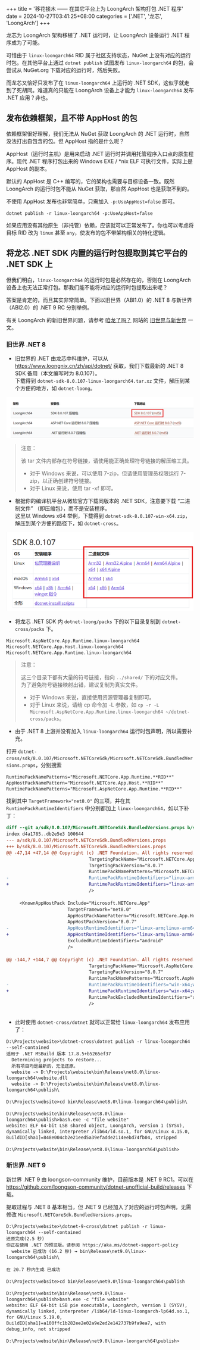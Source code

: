 +++
title = '移花接木 —— 在其它平台上为 LoongArch 架构打包 .NET 程序'
date = 2024-10-27T03:41:25+08:00
categories = ['.NET', '龙芯', 'LoongArch']
+++

龙芯为 LoongArch 架构移植了 .NET 运行时，让 LoongArch 设备运行 .NET 程序成为了可能。

可惜由于 `linux-loongarch64` RID 属于社区支持状态，NuGet 上没有对应的运行时包。在其他平台上通过 `dotnet publish` 试图发布 `linux-loongarch64` 的包，会尝试从 NuGet.org 下载对应的运行时，然后失败。

而龙芯又恰好只发布了在 `linux-loongarch64` 上运行的 .NET SDK，这似乎就走到了死胡同。难道真的只能在 LoongArch 设备上才能为 `linux-loongarch64` 发布 .NET 应用？非也。

## 发布依赖框架，且不带 AppHost 的包

依赖框架很好理解，我们无法从 NuGet 获取 LoongArch 的 .NET 运行时，自然没法打出自包含的包。但 AppHost 指的是什么呢？

AppHost（运行时主机）是用来启动 .NET 运行时并调用托管程序入口点的原生程序。现代 .NET 程序打包出来的 Windows EXE / *nix ELF 可执行文件，实际上是 AppHost 的副本。

默认的 AppHost 是 C++ 编写的，它的架构也需要与目标设备一致。既然 LoongArch 的运行时包不能从 NuGet 获取，那自然 AppHost 也是获取不到的。

不使用 AppHost 发布也非常简单，只需加入 `-p:UseAppHost=false` 即可。

```shell
dotnet publish -r linux-loongarch64 -p:UseAppHost=false
```

如果应用没有其他原生（非托管）依赖，应该就可以正常发布了。你也可以考虑将目标 RID 改为 `linux` 甚至 `any`，使发布的包不带架构相关的特化逻辑。

## 将龙芯 .NET SDK 内置的运行时包提取到其它平台的 .NET SDK 上

但我们明白，`linux-loongarch64` 的运行时包是必然存在的，否则在 LoongArch 设备上也无法正常打包。那我们能不能将对应的运行时包提取出来呢？

答案是肯定的，而且其实非常简单。下面以旧世界（ABI1.0）的 .NET 8 与新世界（ABI2.0）的 .NET 9 RC 分别举例。

有关 LoongArch 的新旧世界问题，请参考 [咱龙了吗？](https://areweloongyet.com/) 网站的 [旧世界与新世界](https://areweloongyet.com/docs/old-and-new-worlds) 一文。

### 旧世界 .NET 8

- 旧世界的 .NET 由龙芯中科维护，可以从 https://www.loongnix.cn/zh/api/dotnet/ 获取，我们下载最新的 .NET 8 SDK 备用（本文编写时为 8.0.107）。\
下载得到 `dotnet-sdk-8.0.107-linux-loongarch64.tar.xz` 文件，解压到某个方便的地方，如 `dotnet-loong`。

![下载龙芯 .NET SDK](image-1.png)

> 注意：
>
> 该 tar 文件内部存在符号链接，请使用能正确处理符号链接的解压缩工具。
> - 对于 Windows 来说，可以使用 7-zip，但请使用管理员权限运行 7-zip，以正确创建符号链接。
> - 对于 Linux 来说，使用 tar -xf 即可。

- 根据你的编译机平台从微软官方下载同版本的 .NET SDK，注意要下载 “二进制文件” （即压缩包），而不是安装程序。\
这里以 Windows x64 举例，下载得到 `dotnet-sdk-8.0.107-win-x64.zip`，解压到某个方便的路径下，如 `dotnet-cross`。

![下载官方 .NET SDK](image-2.png)

- 将龙芯 .NET SDK 内 `dotnet-loong/packs` 下的以下目录复制到 `dotnet-cross/packs` 下。

```
Microsoft.AspNetCore.App.Runtime.linux-loongarch64
Microsoft.NETCore.App.Host.linux-loongarch64
Microsoft.NETCore.App.Runtime.linux-loongarch64
```

> 注意：
>
> 这三个目录下都有大量的符号链接，指向 `../shared/` 下的对应文件。\
> 为了避免符号链接映射出错，建议复制为真实文件。
> - 对于 Windows 来说，直接使用资源管理器复制即可。 
> - 对于 Linux 来说，请给 cp 命令加 -L 参数，如 `cp -r -L Microsoft.AspNetCore.App.Runtime.linux-loongarch64 ~/dotnet-cross/packs`。

- 由于 .NET 8 上游并没有加入 `linux-loongarch64` 运行时包声明，所以需要补充。

打开 `dotnet-cross/sdk/8.0.107/Microsoft.NETCoreSdk/Microsoft.NETCoreSdk.BundledVersions.props`，分别搜索

```
RuntimePackNamePatterns="Microsoft.NETCore.App.Runtime.**RID**"
AppHostPackNamePattern="Microsoft.NETCore.App.Host.**RID**"
RuntimePackNamePatterns="Microsoft.AspNetCore.App.Runtime.**RID**"
```

找到其中 `TargetFramework="net8.0"` 的三项，并在其 `RuntimePackRuntimeIdentifiers` 中分别都加上 `linux-loongarch64`，如以下补丁：

```patch
diff --git a/sdk/8.0.107/Microsoft.NETCoreSdk.BundledVersions.props b/sdk/8.0.107/Microsoft.NETCoreSdk.BundledVersions.props
index d4a1785..db2e5e3 100644
--- a/sdk/8.0.107/Microsoft.NETCoreSdk.BundledVersions.props
+++ b/sdk/8.0.107/Microsoft.NETCoreSdk.BundledVersions.props
@@ -47,14 +47,14 @@ Copyright (c) .NET Foundation. All rights reserved.
                               TargetingPackName="Microsoft.NETCore.App.Ref"
                               TargetingPackVersion="8.0.7"
                               RuntimePackNamePatterns="Microsoft.NETCore.App.Runtime.**RID**"
-                              RuntimePackRuntimeIdentifiers="linux-arm;linux-arm64;linux-musl-arm64;linux-musl-x64;linux-x64;osx-x64;rhel.6-x64;tizen.4.0.0-armel;tizen.5.0.0-armel;win-arm64;win-x64;win-x86;linux-musl-arm;osx-arm64;linux-s390x;linux-bionic-arm;linux-bionic-arm64;linux-bionic-x64;linux-bionic-x86;linux-ppc64le"
+                              RuntimePackRuntimeIdentifiers="linux-arm;linux-arm64;linux-musl-arm64;linux-musl-x64;linux-x64;osx-x64;rhel.6-x64;tizen.4.0.0-armel;tizen.5.0.0-armel;win-arm64;win-x64;win-x86;linux-musl-arm;osx-arm64;linux-s390x;linux-bionic-arm;linux-bionic-arm64;linux-bionic-x64;linux-bionic-x86;linux-ppc64le;linux-loongarch64"
                               />
 
     <KnownAppHostPack Include="Microsoft.NETCore.App"
                       TargetFramework="net8.0"
                       AppHostPackNamePattern="Microsoft.NETCore.App.Host.**RID**"
                       AppHostPackVersion="8.0.7"
-                      AppHostRuntimeIdentifiers="linux-arm;linux-arm64;linux-musl-arm64;linux-musl-x64;linux-x64;osx-x64;rhel.6-x64;tizen.4.0.0-armel;tizen.5.0.0-armel;win-arm64;win-x64;win-x86;linux-musl-arm;osx-arm64;linux-s390x;linux-bionic-arm;linux-bionic-arm64;linux-bionic-x64;linux-bionic-x86;linux-ppc64le"
+                      AppHostRuntimeIdentifiers="linux-arm;linux-arm64;linux-musl-arm64;linux-musl-x64;linux-x64;osx-x64;rhel.6-x64;tizen.4.0.0-armel;tizen.5.0.0-armel;win-arm64;win-x64;win-x86;linux-musl-arm;osx-arm64;linux-s390x;linux-bionic-arm;linux-bionic-arm64;linux-bionic-x64;linux-bionic-x86;linux-ppc64le;linux-loongarch64"
                       ExcludedRuntimeIdentifiers="android"
                       />
 
@@ -144,7 +144,7 @@ Copyright (c) .NET Foundation. All rights reserved.
                               TargetingPackName="Microsoft.AspNetCore.App.Ref"
                               TargetingPackVersion="8.0.7"
                               RuntimePackNamePatterns="Microsoft.AspNetCore.App.Runtime.**RID**"
-                              RuntimePackRuntimeIdentifiers="win-x64;win-x86;win-arm;osx-x64;linux-musl-x64;linux-musl-arm64;linux-x64;linux-arm;linux-arm64;linux-musl-arm;win-arm64;osx-arm64;linux-s390x;linux-ppc64le"
+                              RuntimePackRuntimeIdentifiers="win-x64;win-x86;win-arm;osx-x64;linux-musl-x64;linux-musl-arm64;linux-x64;linux-arm;linux-arm64;linux-musl-arm;win-arm64;osx-arm64;linux-s390x;linux-ppc64le;linux-loongarch64"
                               RuntimePackExcludedRuntimeIdentifiers="android;linux-bionic"
                               />
 

```

- 此时使用 `dotnet-cross/dotnet` 就可以正常给 `linux-loongarch64` 发布应用了：

```
D:\Projects\website>\dotnet-cross\dotnet publish -r linux-loongarch64 --self-contained
适用于 .NET MSBuild 版本 17.8.5+b5265ef37
  Determining projects to restore...
  所有项目均是最新的，无法还原。
  website -> D:\Projects\website\bin\Release\net8.0\linux-loongarch64\website.dll
  website -> D:\Projects\website\bin\Release\net8.0\linux-loongarch64\publish\

D:\Projects\website>cd bin\Release\net8.0\linux-loongarch64\publish\

D:\Projects\website\bin\Release\net8.0\linux-loongarch64\publish>bash.exe -c "file website"
website: ELF 64-bit LSB shared object, LoongArch, version 1 (SYSV), dynamically linked, interpreter /lib64/ld.so.1, for GNU/Linux 4.15.0, BuildID[sha1]=848e004cb2e21eed5a39efadde2114eebd74fb04, stripped

D:\Projects\website\bin\Release\net8.0\linux-loongarch64\publish>
```

### 新世界 .NET 9

新世界 .NET 9 由 loongson-community 维护，目前版本是 .NET 9 RC1。可以在 https://github.com/loongson-community/dotnet-unofficial-build/releases 下载。

提取过程与 .NET 8 基本相当，但 .NET 9 已经加入了对应的运行时包声明，无需修改 `Microsoft.NETCoreSdk.BundledVersions.props`。

```
D:\Projects\website>\dotnet-9-cross\dotnet publish -r linux-loongarch64 --self-contained
还原完成(2.5 秒)
你正在使用 .NET 的预览版。请参阅 https://aka.ms/dotnet-support-policy
  website 已成功 (16.2 秒) → bin\Release\net9.0\linux-loongarch64\publish\

在 20.7 秒内生成 已成功

D:\Projects\website>cd bin\Release\net9.0\linux-loongarch64\publish

D:\Projects\website\bin\Release\net9.0\linux-loongarch64\publish>bash.exe -c "file website"
website: ELF 64-bit LSB pie executable, LoongArch, version 1 (SYSV), dynamically linked, interpreter /lib64/ld-linux-loongarch-lp64d.so.1, for GNU/Linux 5.19.0, BuildID[sha1]=a100ffc1b282ee2e02a9e2ed2e142737b9fa9ea7, with debug_info, not stripped

D:\Projects\website\bin\Release\net9.0\linux-loongarch64\publish>
```